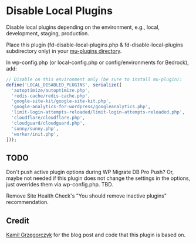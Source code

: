 # Disable Local Plugins
Disable local plugins depending on the environment, e.g., local, development, staging, production.

Place this plugin (fd-disable-local-plugins.php & fd-disable-local-plugins subdirectory only) in your [mu-plugins directory](https://wordpress.org/support/article/must-use-plugins/).

In wp-config.php (or local-config.php or config/environments for Bedrock), add:

```php
// Disable on this environment only (be sure to install mu-plugin):
define('LOCAL_DISABLED_PLUGINS', serialize([
  'autoptimize/autoptimize.php',
  'redis-cache/redis-cache.php',
  'google-site-kit/google-site-kit.php',
  'google-analytics-for-wordpress/googleanalytics.php',
  'limit-login-attempts-reloaded/limit-login-attempts-reloaded.php',
  'cloudflare/cloudflare.php',
  'cloudguard/cloudguard.php',
  'sunny/sunny.php',
  'worker/init.php',
]));
```


## TODO
Don't push active plugin options during WP Migrate DB Pro Push? Or, maybe not needed if this plugin does not change the settings in the options, just overrides them via wp-config.php. TBD.

Remove Site Health Check's "You should remove inactive plugins" recommendation. 

## Credit
[Kamil Grzegorczyk](https://kamilgrzegorczyk.com/2018/05/02/how-to-disable-plugins-on-certain-environment/) for the blog post and code that this plugin is based on.
